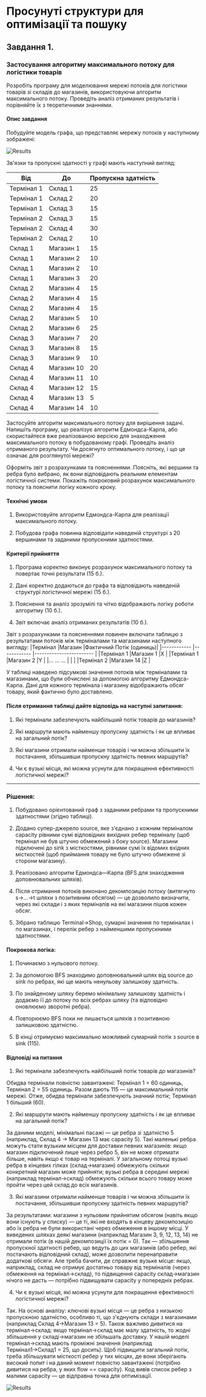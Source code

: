 # Просунуті структури для оптимізації та пошуку

## Завдання 1.
### Застосування алгоритму максимального потоку для логістики товарів


Розробіть програму для моделювання мережі потоків для логістики товарів зі складів до магазинів, використовуючи алгоритм максимального потоку. Проведіть аналіз отриманих результатів і порівняйте їх з теоретичними знаннями.


#### Опис завдання

Побудуйте модель графа, що представляє мережу потоків у наступному зображені:

![Results](./assets/HW_4.png)

Зв'язки та пропускні здатності у графі мають наступний вигляд:

|Від	    |До	        |Пропускна здатність |
|---------- |---------- |------------------- |
|Термінал 1	|Склад 1	|25                  |
|Термінал 1	|Склад 2	|20                  |
|Термінал 1	|Склад 3	|15                  |
|Термінал 2	|Склад 3	|15                  |
|Термінал 2	|Склад 4	|30                  |
|Термінал 2	|Склад 2	|10                  |
|Склад 1	|Магазин 1	|15                  |
|Склад 1	|Магазин 2	|10                  |
|Склад 1	|Магазин 2	|10                  |
|Склад 1	|Магазин 3	|20                  |
|Склад 2	|Магазин 4	|15                  |
|Склад 2	|Магазин 4	|15                  |
|Склад 2	|Магазин 4	|15                  |
|Склад 2	|Магазин 5	|10                  |
|Склад 2	|Магазин 6	|25                  |
|Склад 3	|Магазин 7	|20                  |
|Склад 3	|Магазин 8	|15                  |
|Склад 3	|Магазин 9	|10                  |
|Склад 4	|Магазин 10	|20                  |
|Склад 4	|Магазин 11	|10                  |
|Склад 4	|Магазин 12	|15                  |
|Склад 4	|Магазин 13	|5                   |
|Склад 4	|Магазин 14	|10                  |


Застосуйте алгоритм максимального потоку для вирішення задачі. 
Напишіть програму, що реалізує алгоритм Едмондса-Карпа, або скористайтеся вже реалізованою версією для знаходження максимального потоку в побудованому графі. Проведіть аналіз отриманого результату. Чи досягнуто оптимального потоку, і що це означає для розглянутої мережі?

Оформіть звіт з розрахунками та поясненнями. Поясніть, які вершини та ребра було вибрано, як вони відповідають реальним елементам логістичної системи. 
Покажіть покроковий розрахунок максимального потоку та пояснити логіку кожного кроку.


#### Технічні умови

1. Використовуйте алгоритм Едмондса-Карпа для реалізації максимального потоку.

2. Побудова графа повинна відповідати наведеній структурі з 20 вершинами та заданими пропускними здатностями.


#### Критерії прийняття

1. Програма коректно виконує розрахунок максимального потоку та повертає точні результати (15 б.).

2. Дані коректно додаються до графа та відповідають наведеній структурі логістичної мережі (15 б.).

3. Пояснення та аналіз зрозумілі та чітко відображають логіку роботи алгоритму (10 б.).

4. Звіт включає аналіз отриманих результатів (10 б.).


Звіт з розрахунками та поясненнями повинен включати таблицю з результатами потоків між терміналами та магазинами наступного вигляду:
|Термінал	  |Магазин	    |Фактичний Потік (одиниць)|
|------------ |------------ |------------------------ |
|Термінал 1	  |Магазин 1	|X                        |
|Термінал 1	  |Магазин 2	|Y                        |
|…	…	…     |             |                         |
|Термінал 2	  |Магазин 14	|Z                        |


У таблиці наведено підсумкові значення потоків між терміналами та магазинами, що були обчислені за допомогою алгоритму Едмондса-Карпа. 
Дані для кожного термінала і магазину відображають обсяг товару, який фактично було доставлено.


#### Після отримання таблиці дайте відповідь на наступні запитання:

1. Які термінали забезпечують найбільший потік товарів до магазинів?

2. Які маршрути мають найменшу пропускну здатність і як це впливає на загальний потік?

3. Які магазини отримали найменше товарів і чи можна збільшити їх постачання, збільшивши пропускну здатність певних маршрутів?

4. Чи є вузькі місця, які можна усунути для покращення ефективності логістичної мережі?
----

### Рішення:
1. Побудовано орієнтований граф з заданими ребрами та пропускними здатностями (згідно таблиці). 
2. Додано супер-джерело source, яке з'єднано з кожним терміналом capacity рівними сумі відповідних вихідних ребер терміналу (щоб термінал не був штучно обмежений з боку source). Магазини підключені до sink з місткостями, рівними сумі їх відомих вхідних місткостей (щоб приймання товару не було штучно обмежене зі сторони магазину).

3. Реалізовано алгоритм Едмондса—Карпа (BFS для знаходження доповнювальних шляхів).

4. Після отримання потоків виконано декомпозицію потоку (витягнуто s→...→t шляхи з позитивним обсягом) — це дозволило визначити, через які склади і з яких терміналів на які магазини пішов кожен обсяг.

5. Зібрано таблицю Terminal→Shop, сумарні значення по терміналах і по магазинах, і перелік ребер з найменшими пропускними здатностями.

#### Покрокова логіка:

1. Починаємо з нульового потоку.

2. За допомогою BFS знаходимо доповнювальний шлях від source до sink по ребрах, які ще мають ненульову залишкову здатність.

3. По знайденому шляху беремо мінімальну залишкову здатність і додаємо її до потоку по всіх ребрах шляху (та відповідно оновлюємо зворотні ребра).

4. Повторюємо BFS поки не лишається шляхів з позитивною залишковою здатністю.

5. В кінці отримуємо максимально можливий сумарний потік з source в sink (115).


#### Відповіді на питання

1. Які термінали забезпечують найбільший потік товарів до магазинів?

Обидва термінали повністю завантажені: Термінал 1 = 60 одиниць, Термінал 2 = 55 одиниць. Разом дають 115 — це максимальний потік мережі. Отже, обидва термінали забезпечують значний потік; Термінал 1 більший (60).

2. Які маршрути мають найменшу пропускну здатність і як це впливає на загальний потік?

За даними моделі, мінімальні пасажі — це ребра зі здатністю 5 (наприклад, Склад 4 → Магазин 13 має capacity 5). Такі маленькі ребра можуть стати вузьким місцем для доставки певних магазинів: якщо магазин підключений лише через ребро 5, він не може отримати більше, навіть якщо є товар на терміналі. У загальному потоці вузькі ребра в кінцевих гілках (склад→магазин) обмежують скільки конкретний магазин може прийняти; вузькі ребра в середині мережі (наприклад термінал→склад) обмежують скільки всього товару може пройти через цей склад до всіх магазинів.

3. Які магазини отримали найменше товарів і чи можна збільшити їх постачання, збільшивши пропускну здатність певних маршрутів?

За результатами: магазини з нульовим прийнятим обсягом (навіть якщо вони існують у списку) — це ті, які не входять в кінцеву декомпозицію або їх ребра не були використані через обмеження в іншому місці. У виведених шляхах деякі магазини (наприклад Магазин 3, 9, 12, 13, 14) не отримали потік (в нашій декомпозиції їх потік = 0).
Так — збільшення пропускної здатності ребер, що ведуть до цих магазинів (або ребер, які постачають відповідний склад), може дозволити перенаправити додаткові обсяги. Але треба бачити, де справжнє вузьке місце: якщо, наприклад, склад не отримує достатньо товару від терміналів (через обмеження на термінал→склад), то підвищення capacity склад→магазин нічого не дасть — потрібно підвищувати capacity у попередніх ребрах.

4. Чи є вузькі місця, які можна усунути для покращення ефективності логістичної мережі?

Так. На основі аналізу: ключові вузькі місця — це ребра з низькою пропускною здатністю, особливо ті, що з'єднують склади з магазинами (наприклад Склад 4→Магазин 13 = 5). Також важливо дивитися на термінал→склад: якщо термінал→склад має малу здатність, то жодні збільшення у складі→магазин не збільшать доставку. У нашій моделі термінал→склад мають проміжні значення (наприклад Термінал1→Склад1 = 25, що досить). Щоб підвищити загальний потік, треба збільшувати місткості ребер у тих місцях, де вони зберігають високий попит і на даний момент повністю завантажені (потрібно дивитися на ребра, у яких flow == capacity). Код вивів список ребер з малими capacity — це відправна точка для оптимізації.

![Results](flow_network.png)